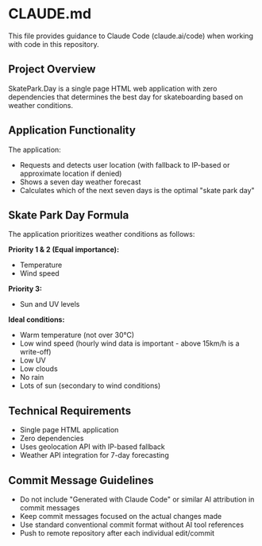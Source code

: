 # CLAUDE.md

This file provides guidance to Claude Code (claude.ai/code) when working with code in this repository.

## Project Overview

SkatePark.Day is a single page HTML web application with zero dependencies that determines the best day for skateboarding based on weather conditions.

## Application Functionality

The application:
- Requests and detects user location (with fallback to IP-based or approximate location if denied)
- Shows a seven day weather forecast
- Calculates which of the next seven days is the optimal "skate park day"

## Skate Park Day Formula

The application prioritizes weather conditions as follows:

**Priority 1 & 2 (Equal importance):**
- Temperature
- Wind speed

**Priority 3:**
- Sun and UV levels

**Ideal conditions:**
- Warm temperature (not over 30°C)
- Low wind speed (hourly wind data is important - above 15km/h is a write-off)
- Low UV
- Low clouds
- No rain
- Lots of sun (secondary to wind conditions)

## Technical Requirements

- Single page HTML application
- Zero dependencies
- Uses geolocation API with IP-based fallback
- Weather API integration for 7-day forecasting

## Commit Message Guidelines

- Do not include "Generated with Claude Code" or similar AI attribution in commit messages
- Keep commit messages focused on the actual changes made
- Use standard conventional commit format without AI tool references
- Push to remote repository after each individual edit/commit